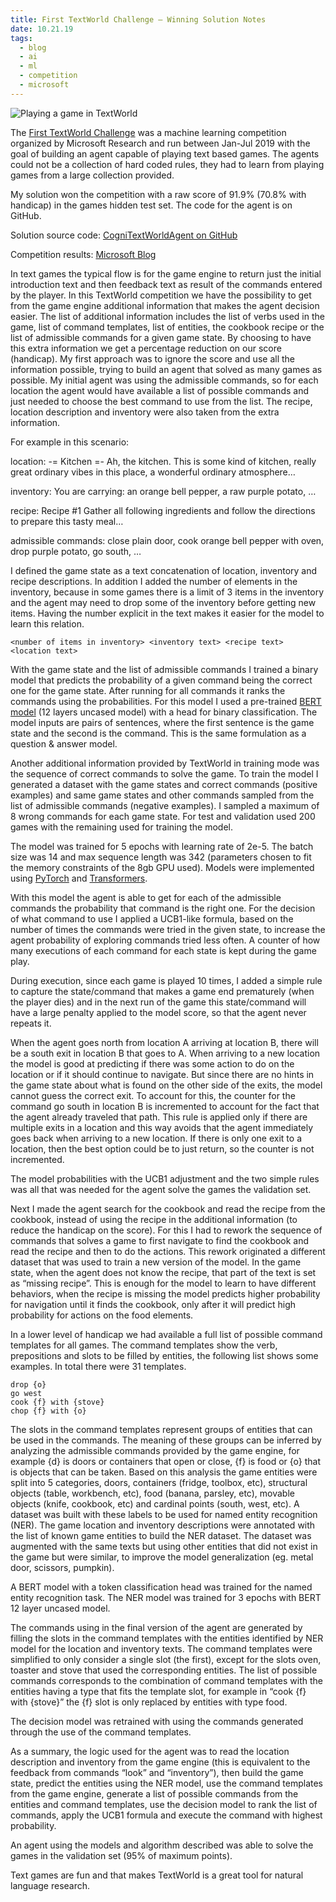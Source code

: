 ```yaml
---
title: First TextWorld Challenge — Winning Solution Notes
date: 10.21.19
tags:
  - blog
  - ai
  - ml
  - competition
  - microsoft
---
```

![Playing a game in TextWorld](ftc_textworld.png)

The [First TextWorld Challenge](https://www.microsoft.com/en-us/research/project/textworld/) was a machine learning competition organized by Microsoft Research and run between Jan-Jul 2019 with the goal of building an agent capable of playing text based games. The agents could not be a collection of hard coded rules, they had to learn from playing games from a large collection provided.

My solution won the competition with a raw score of 91.9% (70.8% with handicap) in the games hidden test set. The code for the agent is on GitHub.

Solution source code: [CogniTextWorldAgent on GitHub](https://github.com/pvl/CogniTextWorldAgent)

Competition results: [Microsoft Blog](https://www.microsoft.com/en-us/research/blog/first-textworld-problems-the-competition-using-text-based-games-to-advance-capabilities-of-ai-agents/)

In text games the typical flow is for the game engine to return just the initial introduction text and then feedback text as result of the commands entered by the player. In this TextWorld competition we have the possibility to get from the game engine additional information that makes the agent decision easier. The list of additional information includes the list of verbs used in the game, list of command templates, list of entities, the cookbook recipe or the list of admissible commands for a given game state. By choosing to have this extra information we get a percentage reduction on our score (handicap). My first approach was to ignore the score and use all the information possible, trying to build an agent that solved as many games as possible. My initial agent was using the admissible commands, so for each location the agent would have available a list of possible commands and just needed to choose the best command to use from the list. The recipe, location description and inventory were also taken from the extra information.

For example in this scenario:

location: -= Kitchen =- Ah, the kitchen. This is some kind of kitchen, really great ordinary vibes in this place, a wonderful ordinary atmosphere…

inventory: You are carrying: an orange bell pepper, a raw purple potato, …

recipe: Recipe #1 Gather all following ingredients and follow the directions to prepare this tasty meal…

admissible commands: close plain door, cook orange bell pepper with oven, drop purple potato, go south, …

I defined the game state as a text concatenation of location, inventory and recipe descriptions. In addition I added the number of elements in the inventory, because in some games there is a limit of 3 items in the inventory and the agent may need to drop some of the inventory before getting new items. Having the number explicit in the text makes it easier for the model to learn this relation.

```
<number of items in inventory> <inventory text> <recipe text> <location text>
```

With the game state and the list of admissible commands I trained a binary model that predicts the probability of a given command being the correct one for the game state. After running for all commands it ranks the commands using the probabilities. For this model I used a pre-trained [BERT model](https://arxiv.org/abs/1810.04805) (12 layers uncased model) with a head for binary classification. The model inputs are pairs of sentences, where the first sentence is the game state and the second is the command. This is the same formulation as a question & answer model.

Another additional information provided by TextWorld in training mode was the sequence of correct commands to solve the game. To train the model I generated a dataset with the game states and correct commands (positive examples) and same game states and other commands sampled from the list of admissible commands (negative examples). I sampled a maximum of 8 wrong commands for each game state. For test and validation used 200 games with the remaining used for training the model.

The model was trained for 5 epochs with learning rate of 2e-5. The batch size was 14 and max sequence length was 342 (parameters chosen to fit the memory constraints of the 8gb GPU used). Models were implemented using [PyTorch](https://pytorch.org/) and [Transformers](https://github.com/huggingface/transformers).

With this model the agent is able to get for each of the admissible commands the probability that command is the right one. For the decision of what command to use I applied a UCB1-like formula, based on the number of times the commands were tried in the given state, to increase the agent probability of exploring commands tried less often. A counter of how many executions of each command for each state is kept during the game play.

During execution, since each game is played 10 times, I added a simple rule to capture the state/command that makes a game end prematurely (when the player dies) and in the next run of the game this state/command will have a large penalty applied to the model score, so that the agent never repeats it.

When the agent goes north from location A arriving at location B, there will be a south exit in location B that goes to A. When arriving to a new location the model is good at predicting if there was some action to do on the location or if it should continue to navigate. But since there are no hints in the game state about what is found on the other side of the exits, the model cannot guess the correct exit. To account for this, the counter for the command go south in location B is incremented to account for the fact that the agent already traveled that path. This rule is applied only if there are multiple exits in a location and this way avoids that the agent immediately goes back when arriving to a new location. If there is only one exit to a location, then the best option could be to just return, so the counter is not incremented.

The model probabilities with the UCB1 adjustment and the two simple rules was all that was needed for the agent solve the games the validation set.

Next I made the agent search for the cookbook and read the recipe from the cookbook, instead of using the recipe in the additional information (to reduce the handicap on the score). For this I had to rework the sequence of commands that solves a game to first navigate to find the cookbook and read the recipe and then to do the actions. This rework originated a different dataset that was used to train a new version of the model. In the game state, when the agent does not know the recipe, that part of the text is set as “missing recipe”. This is enough for the model to learn to have different behaviors, when the recipe is missing the model predicts higher probability for navigation until it finds the cookbook, only after it will predict high probability for actions on the food elements.

In a lower level of handicap we had available a full list of possible command templates for all games. The command templates show the verb, prepositions and slots to be filled by entities, the following list shows some examples. In total there were 31 templates.

```
drop {o}
go west
cook {f} with {stove}
chop {f} with {o}
```

The slots in the command templates represent groups of entities that can be used in the commands. The meaning of these groups can be inferred by analyzing the admissible commands provided by the game engine, for example {d} is doors or containers that open or close, {f} is food or {o} that is objects that can be taken. Based on this analysis the game entities were split into 5 categories, doors, containers (fridge, toolbox, etc), structural objects (table, workbench, etc), food (banana, parsley, etc), movable objects (knife, cookbook, etc) and cardinal points (south, west, etc). A dataset was built with these labels to be used for named entity recognition (NER). The game location and inventory descriptions were annotated with the list of known game entities to build the NER dataset. The dataset was augmented with the same texts but using other entities that did not exist in the game but were similar, to improve the model generalization (eg. metal door, scissors, pumpkin).

A BERT model with a token classification head was trained for the named entity recognition task. The NER model was trained for 3 epochs with BERT 12 layer uncased model.

The commands using in the final version of the agent are generated by filling the slots in the command templates with the entities identified by NER model for the location and inventory texts. The command templates were simplified to only consider a single slot (the first), except for the slots oven, toaster and stove that used the corresponding entities. The list of possible commands corresponds to the combination of command templates with the entities having a type that fits the template slot, for example in “cook {f} with {stove}” the {f} slot is only replaced by entities with type food.

The decision model was retrained with using the commands generated through the use of the command templates.

As a summary, the logic used for the agent was to read the location description and inventory from the game engine (this is equivalent to the feedback from commands “look” and “inventory”), then build the game state, predict the entities using the NER model, use the command templates from the game engine, generate a list of possible commands from the entities and command templates, use the decision model to rank the list of commands, apply the UCB1 formula and execute the command with highest probability.

An agent using the models and algorithm described was able to solve the games in the validation set (95% of maximum points).

Text games are fun and that makes TextWorld is a great tool for natural language research.


